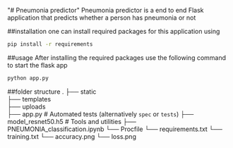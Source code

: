 "# Pneumonia predictor"
Pneumonia predictor is a end to end Flask application that predicts whether a person has pneumonia or not

##installation
one can install required packages for this application using 
```bash
pip install -r requirements
```

##usage
After installing the required packages use the following command to start the flask app
```bash
python app.py
```

##folder structure
.
├── static  
├── templates                           
├── uploads                             
├── app.py                              # Automated tests (alternatively `spec` or `tests`)
├── model_resnet50.h5                   # Tools and utilities
├── PNEUMONIA_classification.ipynb
└── Procfile
└── requirements.txt
└── training.txt
└── accuracy.png
└── loss.png
